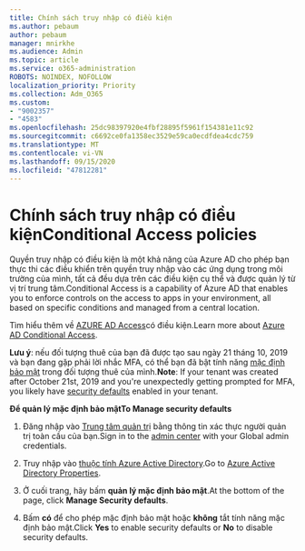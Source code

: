 ```yaml
---
title: Chính sách truy nhập có điều kiện
ms.author: pebaum
author: pebaum
manager: mnirkhe
ms.audience: Admin
ms.topic: article
ms.service: o365-administration
ROBOTS: NOINDEX, NOFOLLOW
localization_priority: Priority
ms.collection: Adm_O365
ms.custom:
- "9002357"
- "4583"
ms.openlocfilehash: 25dc98397920e4fbf28895f5961f154381e11c92
ms.sourcegitcommit: c6692ce0fa1358ec3529e59ca0ecdfdea4cdc759
ms.translationtype: MT
ms.contentlocale: vi-VN
ms.lasthandoff: 09/15/2020
ms.locfileid: "47812281"
---
```

# <a name="conditional-access-policies"></a><span data-ttu-id="9e36e-102">Chính sách truy nhập có điều kiện</span><span class="sxs-lookup"><span data-stu-id="9e36e-102">Conditional Access policies</span></span>

<span data-ttu-id="9e36e-103">Quyền truy nhập có điều kiện là một khả năng của Azure AD cho phép bạn thực thi các điều khiển trên quyền truy nhập vào các ứng dụng trong môi trường của mình, tất cả đều dựa trên các điều kiện cụ thể và được quản lý từ vị trí trung tâm.</span><span class="sxs-lookup"><span data-stu-id="9e36e-103">Conditional Access is a capability of Azure AD that enables you to enforce controls on the access to apps in your environment, all based on specific conditions and managed from a central location.</span></span>

<span data-ttu-id="9e36e-104">Tìm hiểu thêm về [AZURE AD Access](https://docs.microsoft.com/azure/active-directory/conditional-access/)có điều kiện.</span><span class="sxs-lookup"><span data-stu-id="9e36e-104">Learn more about [Azure AD Conditional Access](https://docs.microsoft.com/azure/active-directory/conditional-access/).</span></span>  

<span data-ttu-id="9e36e-105">**Lưu ý**: nếu đối tượng thuê của bạn đã được tạo sau ngày 21 tháng 10, 2019 và bạn đang gặp phải lời nhắc MFA, có thể bạn đã bật tính năng [mặc định bảo mật](https://aka.ms/securitydefaults) trong đối tượng thuê của mình.</span><span class="sxs-lookup"><span data-stu-id="9e36e-105">**Note**: If your tenant was created after October 21st, 2019 and you're unexpectedly getting prompted for MFA, you likely have [security defaults](https://aka.ms/securitydefaults) enabled in your tenant.</span></span>

<span data-ttu-id="9e36e-106">**Để quản lý mặc định bảo mật**</span><span class="sxs-lookup"><span data-stu-id="9e36e-106">**To Manage security defaults**</span></span>

1. <span data-ttu-id="9e36e-107">Đăng nhập vào [Trung tâm quản trị](https://go.microsoft.com/fwlink/p/?linkid=834822) bằng thông tin xác thực người quản trị toàn cầu của bạn.</span><span class="sxs-lookup"><span data-stu-id="9e36e-107">Sign in to the [admin center](https://go.microsoft.com/fwlink/p/?linkid=834822) with your Global admin credentials.</span></span>

2. <span data-ttu-id="9e36e-108">Truy nhập vào [thuộc tính Azure Active Directory](https://portal.azure.com/#blade/Microsoft_AAD_IAM/ActiveDirectoryMenuBlade/Properties).</span><span class="sxs-lookup"><span data-stu-id="9e36e-108">Go to [Azure Active Directory Properties](https://portal.azure.com/#blade/Microsoft_AAD_IAM/ActiveDirectoryMenuBlade/Properties).</span></span>

3. <span data-ttu-id="9e36e-109">Ở cuối trang, hãy bấm **quản lý mặc định bảo mật**.</span><span class="sxs-lookup"><span data-stu-id="9e36e-109">At the bottom of the page, click **Manage Security defaults**.</span></span>

4. <span data-ttu-id="9e36e-110">Bấm **có** để cho phép mặc định bảo mật hoặc **không** tắt tính năng mặc định bảo mật.</span><span class="sxs-lookup"><span data-stu-id="9e36e-110">Click **Yes** to enable security defaults or **No** to disable security defaults.</span></span>
